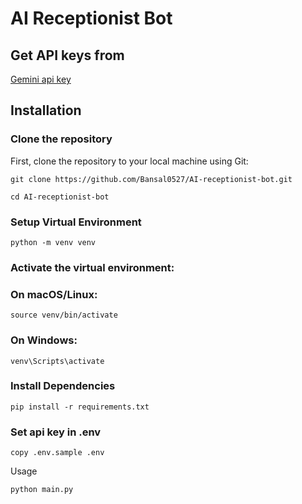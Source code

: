# AI Receptionist Bot
## Get API keys from
[Gemini api key](https://aistudio.google.com/app/apikey)


## Installation

### Clone the repository
First, clone the repository to your local machine using Git:

```
git clone https://github.com/Bansal0527/AI-receptionist-bot.git
```

```
cd AI-receptionist-bot
```
### Setup Virtual Environment


```
python -m venv venv
```
### Activate the virtual environment:

### On macOS/Linux:
```
source venv/bin/activate
```
### On Windows:
```
venv\Scripts\activate
```

### Install Dependencies
```
pip install -r requirements.txt
```
### Set api key in .env
```
copy .env.sample .env
```
Usage
```
python main.py
```
